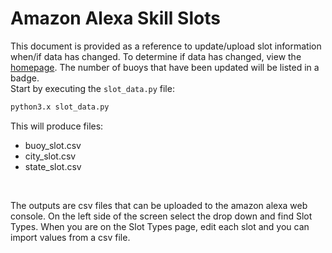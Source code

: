 # Amazon Alexa Skill Slots

This document is provided as a reference to update/upload slot information when/if data has changed. To determine if data has changed, view the [homepage](https://github.com/barbacbd/alexa-buoys/). The number of buoys that have been updated will be listed in a badge. 
<br>
Start by executing the `slot_data.py` file: 

```bash
python3.x slot_data.py
```

This will produce files:
- buoy_slot.csv
- city_slot.csv
- state_slot.csv

<br>

The outputs are csv files that can be uploaded to the amazon alexa web console. On the left side of the screen select the drop down and find Slot Types. When you are on the Slot Types page, edit each slot and you can import values from a csv file. 